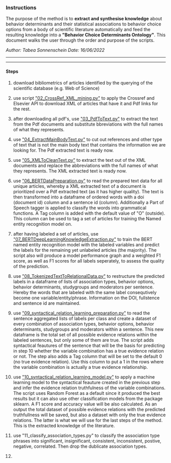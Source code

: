 ### Instructions

The purpose of the method is to **extract and synthesise knowledge** about behavior determinants and their statistical associations to behavior choice options from a body of scientific literature automatically and feed the resulting knowledge into a **"Behavior Choice Determinants Ontology"**. This document walks the user through the order and purpose of the scripts. 

*Author: Tabea Sonnenschein*
*Date: 16/06/2022*

---
---

#### Steps

1) download bibliometrics of articles identified by the querying of the scientific database (e.g. Web of Science)

2) use script ["02_CrossRef_XML_mining.py"](https://github.com/TabeaSonnenschein/Spatial-Agent-based-Modeling-of-Urban-Health-Interventions/blob/main/NLP%20Knowledge%20Extraction%20and%20Synthesis/02_CrossRef_XML_mining.py) to apply the Crossref and Elsevier API to download XML of articles that have it and Pdf links for the rest. 

3) after downloading all pdf's, use ["03_PdfToText.py"](https://github.com/TabeaSonnenschein/Spatial-Agent-based-Modeling-of-Urban-Health-Interventions/blob/main/NLP%20Knowledge%20Extraction%20and%20Synthesis/03_PdfToText.py) to extract the text from the Pdf documents and substitute bbreviations with the full names of what they represents.

4) use ["04_ExtractMainBodyText.py"](https://github.com/TabeaSonnenschein/Spatial-Agent-based-Modeling-of-Urban-Health-Interventions/blob/main/NLP%20Knowledge%20Extraction%20and%20Synthesis/04_ExtractMainBodyText.py) to cut out references and other type of text that is not the main body text that contains the information we are looking for. The Pdf extracted text is ready now.

5) use ["05_XMLToCleanText.py"](https://github.com/TabeaSonnenschein/Spatial-Agent-based-Modeling-of-Urban-Health-Interventions/blob/main/NLP%20Knowledge%20Extraction%20and%20Synthesis/05_XMLToCleanText.py) to extract the text out of the XML documents and replace the abbreviations with the full names of what they represents. The XML extracted text is ready  now.

6) use ["06_BERTDataPreparation.py"](https://github.com/TabeaSonnenschein/Spatial-Agent-based-Modeling-of-Urban-Health-Interventions/blob/main/NLP%20Knowledge%20Extraction%20and%20Synthesis/06_BERTDataPreparation.py) to read the prepared text data for all unique articles, whereby a XML extracted text of a document is prioritized over a Pdf extracted text (as it has higher quality). The text is then transformed into a dataframe of ordered words with a doi (document id) column and a sentence id (column). Additionally a Part of Speech tagger is applied to classify the words into grammatical functions. A Tag column is added with the default value of "O" (outside). This column can be used to tag a set of articles for training the Named entity recognition model on.

7) after having labeled a set of articles, use ["07_BERTDeepLearningKnowledgeExtraction.py"](https://github.com/TabeaSonnenschein/Spatial-Agent-based-Modeling-of-Urban-Health-Interventions/blob/main/NLP%20Knowledge%20Extraction%20and%20Synthesis/07_BERTDeepLearningKnowledgeExtraction.py) to train the BERT named entity recognition model with the labeled variables and predict the labels for the remaining yet unlabeled articles (the majority). The script also will produce a model performance graph and a weighted F1 score, as well as F1 scores for all labels seperately, to assess the quality of the prediction.

8) use ["08_TokenizedTextToRelationalData.py"](https://github.com/TabeaSonnenschein/Spatial-Agent-based-Modeling-of-Urban-Health-Interventions/blob/main/NLP%20Knowledge%20Extraction%20and%20Synthesis/08_TokenizedTextToRelationalData.py) to restructure the predicted labels in a dataframe of lists of association types, behavior options, behavior determinants, studygroups and moderators per sentence. Hereby the words that are labeled with the same label consequtively become one variable/entity/phrase. Information on the DOI, fullstence and sentence id are maintained.

9) use ["09_syntactical_relation_learning_preparation.py"](https://github.com/TabeaSonnenschein/Spatial-Agent-based-Modeling-of-Urban-Health-Interventions/blob/main/NLP%20Knowledge%20Extraction%20and%20Synthesis/09_syntactical_relation_learning_preparation.py) to read the sentence aggregated lists of labels per class and create a dataset of every combination of association types, behavior options, behavior determinants, studygroups and moderators within a sentence. This new dataframe is the total set of all possible evidence relations within the labeled sentences, but only some of them are true. The script adds syntactical feautures of the sentence that will be the basis for predicting in step 10 whether the variable combination has a true evidence relation or not. The step also adds a Tag column that will be set to the default 0 (no true evidence relation). Use this column to put a 1 in the rows where the variable combination is actually a true evidence relationship.

10) use ["10_syntactical_relation_learning_model.py"](https://github.com/TabeaSonnenschein/Spatial-Agent-based-Modeling-of-Urban-Health-Interventions/blob/main/NLP%20Knowledge%20Extraction%20and%20Synthesis/10_syntactical_relation_learning_model.py) to apply a machine learning model to the syntactical feauture created in the previous step and infer the evidence relation truthfulness of the variable combinations. The script uses Random Forest as a default since it produced the best results but it can also use other classification models from the package sklearn. A F1 score and accuracy value will be also calculated. As an output the total dataset of possible evidence relations with the predicted truthfullness will be saved, but also a dataset with only the true evidence relations. The latter is what we will use for the last steps of the method. This is the extracted knowledge of the literature.

11) use "11_classify_association_types.py" to classify the association type phrases into significant, insignificant, consistent, inconsistent, postive, negative, correlated. Then drop the dublicate association types.

12)  
